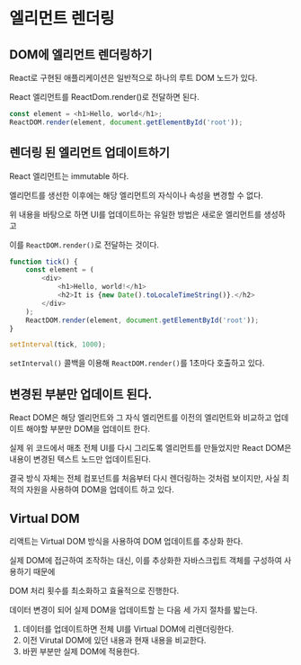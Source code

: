 # 엘리먼트 렌더링

## DOM에 엘리먼트 렌더링하기

React로 구현된 애플리케이션은 일반적으로 하나의 루트 DOM 노드가 있다.

React 엘리먼트를 ReactDom.render()로 전달하면 된다.

```javascript
const element = <h1>Hello, world</h1>;
ReactDOM.render(element, document.getElementById('root'));
```

## 렌더링 된 엘리먼트 업데이트하기

React 엘리먼트는 immutable 하다.

엘리먼트를 생선한 이후에는 해당 엘리먼트의 자식이나 속성을 변경할 수 없다.

위 내용을 바탕으로 하면 UI를 업데이트하는 유일한 방법은 새로운 엘리먼트를 생성하고

이를 `ReactDOM.render()`로 전달하는 것이다.

```javascript
function tick() {
    const element = (
        <div>
            <h1>Hello, world!</h1>
            <h2>It is {new Date().toLocaleTimeString()}.</h2>
        </div>
    );
    ReactDOM.render(element, document.getElementById('root'));
}

setInterval(tick, 1000);
```

`setInterval()` 콜백을 이용해 `ReactDOM.render()`를 1초마다 호출하고 있다.

## 변경된 부분만 업데이트 된다.

React DOM은 해당 엘리먼트와 그 자식 엘리먼트를 이전의 엘리먼트와 비교하고 업데이트 해야할 부분만 DOM을 업데이트 한다.

실제 위 코드에서 매초 전체 UI를 다시 그리도록 엘리먼트를 만들었지만 React DOM은 내용이 변경된 텍스트 노드만 업데이트된다.

결국 방식 자체는 전체 컴포넌트를 처음부터 다시 렌더링하는 것처럼 보이지만, 사실 최적의 자원을 사용하여 DOM을 업데이트 하고 있다.

## Virtual DOM

리액트는 Virtual DOM 방식을 사용하여 DOM 업데이트를 추상화 한다.

실제 DOM에 접근하여 조작하는 대신, 이를 추상화한 자바스크립트 객체를 구성하여 사용하기 때문에

DOM 처리 횟수를 최소화하고 효율적으로 진행한다.

데이터 변경이 되어 실제 DOM을 업데이트할 는 다음 세 가지 절차를 밟는다.

1. 데이터를 업데이트하면 전체 UI를 Virtual DOM에 리렌더링한다.
2. 이전 Virutal DOM에 있던 내용과 현재 내용을 비교한다.
3. 바뀐 부분만 실제 DOM에 적용한다.